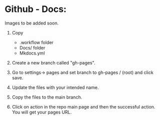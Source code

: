# Github - Docs:

Images to be added soon.

1. Copy
    - .workflow folder 
	- Docs/ folder
	- Mkdocs.yml

2. Create a new branch called "gh-pages".

3. Go to settings-> pages and set branch to gh-pages / (root) and click save.

4. Update the files with your intended name.

5. Copy the files to the main branch.

6. Click on action in the repo main page and then the successful action. You will get your pages URL.
	
